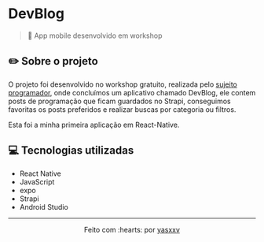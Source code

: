# DevBlog
> 📲 App mobile desenvolvido em workshop

## ✏️ Sobre o projeto

O projeto foi desenvolvido no workshop gratuito, realizada pelo <a href="https://sujeitoprogramador.com/fabricadeaplicativos/?ref=X32668769O&gclid=CjwKCAjwkYGVBhArEiwA4sZLuBq8L2-491eY5i8c2kftVFNo-aap41kW6b-iLZT_yWqbpcBiF48OpRoCo-cQAvD_BwE">sujeito programador</a>, onde concluímos um aplicativo chamado DevBlog, ele contem posts de programação que ficam guardados no Strapi, conseguimos favoritas os posts preferidos e realizar buscas por categoria ou filtros.

Esta foi a minha primeira aplicação em React-Native.

## 💻 Tecnologias utilizadas

- React Native
- JavaScript
- expo
- Strapi
- Android Studio

---------------------------

<p align="center">
Feito com :hearts: por <a href="https://github.com/yasxxv">yasxxv</a>
